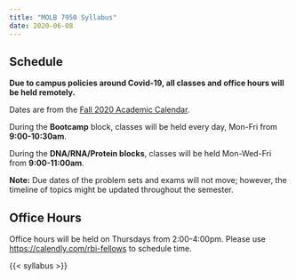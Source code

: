 ```yaml
---
title: "MOLB 7950 Syllabus"
date: 2020-06-08
---
```


## Schedule

**Due to campus policies around Covid-19, all classes and office hours will be
held remotely.**

Dates are from the [Fall 2020 Academic
Calendar](http://www.ucdenver.edu/student-services/resources/Registrar-dev/Documents/AcademicCalendars/AcademicCalendarFall2020.pdf).

During the **Bootcamp** block, classes will be held every day, Mon-Fri from
**9:00-10:30am**.

During the **DNA/RNA/Protein blocks**, classes will be held Mon-Wed-Fri from **9:00-11:00am**.

<b>Note:</b> Due dates of the problem sets and exams will not move; however, the timeline of topics might be updated throughout the semester.

## Office Hours

Office hours will be held on Thursdays from 2:00-4:00pm. Please use https://calendly.com/rbi-fellows to
schedule time.

<div>

{{< syllabus >}}

</div>
